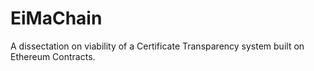 # EiMaChain
A dissectation on viability of a Certificate Transparency system built on Ethereum Contracts.
